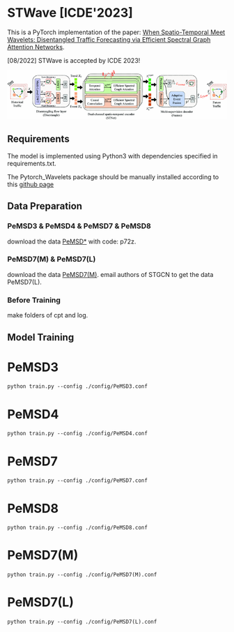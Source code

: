 # STWave [ICDE'2023]
This is a PyTorch implementation of the paper: [When Spatio-Temporal Meet Wavelets: Disentangled Traffic Forecasting via Efficient Spectral Graph Attention Networks](https://ieeexplore.ieee.org/document/10184591).

[08/2022] STWave is accepted by ICDE 2023!

![The architecture of the proposed STWave. FC: fully-connected layer, DWT: discrete wavelet transform.](https://github.com/LMissher/STWave/blob/main/stwave.png)

## Requirements
The model is implemented using Python3 with dependencies specified in requirements.txt.

The Pytorch_Wavelets package should be manually installed according to this [github page](https://github.com/fbcotter/pytorch_wavelets)

## Data Preparation

### PeMSD3 & PeMSD4 & PeMSD7 & PeMSD8
download the data [PeMSD*](https://pan.baidu.com/share/init?surl=ZPIiOM__r1TRlmY4YGlolw) with code: p72z. 

### PeMSD7(M) & PeMSD7(L)
download the data [PeMSD7(M)](https://github.com/VeritasYin/STGCN_IJCAI-18/tree/master/data_loader).
email authors of STGCN to get the data PeMSD7(L).

### Before Training
make folders of cpt and log.

## Model Training

# PeMSD3
```
python train.py --config ./config/PeMSD3.conf
```

# PeMSD4
```
python train.py --config ./config/PeMSD4.conf
```

# PeMSD7
```
python train.py --config ./config/PeMSD7.conf
```

# PeMSD8
```
python train.py --config ./config/PeMSD8.conf
```

# PeMSD7(M)
```
python train.py --config ./config/PeMSD7(M).conf
```

# PeMSD7(L)
```
python train.py --config ./config/PeMSD7(L).conf
```
